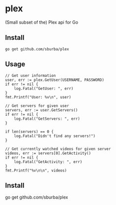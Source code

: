 plex
===============

(Small subset of the) Plex api for Go

## Install

```go get github.com/sburba/plex```

## Usage

	// Get user information
	user, err := plex.GetUser(USERNAME, PASSWORD)
	if err != nil {
		log.Fatal("GetUser: ", err)
	}
	fmt.Printf("User: %v\n", user)

	// Get servers for given user
	servers, err := user.GetServers()
	if err != nil {
		log.Fatal("GetServers: ", err)
	}
	
	if len(servers) == 0 {
		log.Fatal("Didn't find any servers!")
	}

	// Get currently watched videos for given server
	videos, err := servers[0].GetActivity()
	if err != nil {
		log.Fatal("GetActivity: ", err)
	}
	fmt.Printf("%v\n\n", videos)

## Install
go get github.com/sburba/plex
